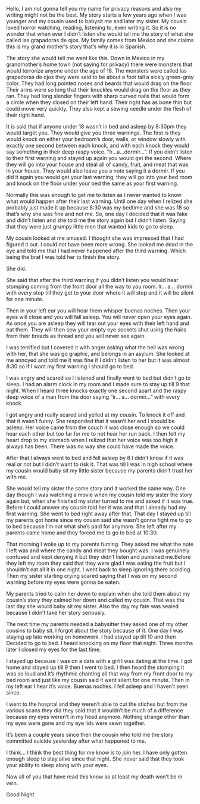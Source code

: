 Hello, I am not gonna tell you my name for privacy reasons and also my writing might not be the best. My story starts a few years ago when I was younger and my cousin used to babysit me and later my sister. My cousin loved horror watching, reading, listening to, even writing it. So it is no wonder that when ever I didn’t listen she would tell me the story of what she called las grapadoras de ojos. My family comes from Mexico and she claims this is my grand mother’s story that’s why it is in Spanish.

The story she would tell me went like this. Down in Mexico in my grandmother’s home town (not saying for privacy) there were monsters that would terrorize anyone under the age of 18. The monsters were called las grapadoras de ojos they were said to be about a foot tall a sickly green-gray color. They had long pointed noses and beards that would drag on the floor. Their arms were so long that their knuckles would drag on the floor as they ran. They had long slender fingers with sharp curved nails that would form a circle when they closed on their left hand. Their right has as bone thin but could move very quickly. They also kept a sewing needle under the flesh of their right hand. 

It is said that if anyone under 18 wasn’t in bed and asleep by 8:30pm they would target you. They would give you three warnings. The first is they would knock on either your bedroom’s door, walls, or window slowly with exactly one second between each knock, and with each knock they would say something in their deep raspy voice. “Ir…a…dormir…”. If you didn’t listen to their first warning and stayed up again you would get the second. Where they will go into your house and steal all of candy, fruit, and meat that was in your house. They would also leave you a note saying it a dormir. If you did it again you would get your last warning, they will go into your bed room and knock on the floor under your bed the same as your first warning.

Normally this was enough to get me to listen as I never wanted to know what would happen after their last warning. Until one day when I relized she probably just made it up because 8:30 was my bedtime and she was 18 so that’s why she was fine and not me. So, one day I decided that it was fake and didn’t listen and she told me the story again but I didn’t listen. Saying that they were just grumpy little men that wanted kids to go to sleep. 

My cousin looked at me amused. I thought she was impressed that I had figured it out. I could not have been more wrong. She looked me dead in the eye and told me that I had never happened after the third warning. Which being the brat I was told her to finish the story. 

She did.

She said that after the third warning if you didn’t listen you would hear stomping coming from the front door all the way to you room. Ir… a… dormir with every stop till they get to your door where it will stop and it will be silent for one minute.

Then in your left ear you will hear them whisper buenas noches. Then your eyes will close and you will fall asleep. You will never open your eyes again. As once you are asleep they will tear out your eyes with their left hand and eat them. They will then sew your empty eye sockets shut using the hairs from their breads as thread and you will never see again.

I was terrified but I covered it with anger asking what the hell was wrong with her, that she was go graphic, and belongs in an asylum. She looked at me annoyed and told me it was fine if I didn’t listen to her but it was almost 8:30 so if I want my first warning I should go to bed.

I was angry and scared so I listened and finally went to bed but didn’t go to sleep. I had an alarm clock in my room and I made sure to stay up till 9 that night. When I heard three knocks exactly one second apart and the raspy deep voice of a man from the door saying “ir… a… dormir…” with every knock.

I got angry and really scared and yelled at my cousin. To knock it off and that it wasn’t funny. She responded that it wasn’t her and I should be asleep. Her voice came from the couch it was close enough so we could hear each other but too far for me to not hear her run back. I then felt my heart drop to my stomach when I relized that her voice was too high it always has been. There was no way she could have made the voice.

After that I always went to bed and fell asleep by 8 I didn’t know if it was real or not but I didn’t want to risk it. That was till I was in high school where my cousin would baby sit my little sister because my parents didn’t trust her with me.

She would tell my sister the same story and it worked the same way. One day though I was watching a movie when my cousin told my sister the story again but, when she finished my sister turned to me and asked if it was true. Before I could answer my cousin told her it was and that I already had my first warning. She went to bed right away after that. That day I stayed up till my parents got home since my cousin said she wasn’t gonna fight me to go to bed because I’m not what she’s paid for anymore. She left after my parents came home and they forced me to go to bed at 10:30.

That morning I woke up to my parents fuming. They asked me what the note I left was and where the candy and meat they bought was. I was genuinely confused and kept denying it but they didn’t listen and punished me.Before they left my room they said that they were glad I was eating the fruit but I shouldn’t eat all it in one night. I went back to sleep ignoring there scolding. Then my sister starting crying scared saying that I was on my second warning before my eyes were gonna be eaten.

My parents tried to calm her down to explain when she told them about my cousin’s story they calmed her down and called my cousin. That was the last day she would baby sit my sister. Also the day my fate was sealed because I didn’t take her story seriously. 

The next time my parents needed a babysitter they asked one of my other cousins to baby sit. I forgot about the story because of it. One day I was staying up late working on homework. I had stayed up till 10 and then Decided to go to bed. I heard knocking on my floor that night. Three months later I closed my eyes for the last time. 

I stayed up because I was on a date with a girl I was dating at the time. I got home and stayed up till 9 then I went to bed. I then heard the stomping it was so loud and it’s rhythmic chanting all that way from my front door to my bed room and just like my cousin said it went silent for one minute. Then in my left ear I hear it’s voice. Buenas noches. I fell asleep and I haven’t seen since. 

I went to the hospital and they weren’t able to cut the stiches but from the various scans they did they said that it wouldn’t be much of a difference because my eyes weren’t in my head anymore. Nothing strange other than my eyes were gone and my eye lids were sewn together.

It’s been a couple years since then the cousin who told me the story committed suicide yesterday after what happened to me.

I think… I think the best thing for me know is to join her. I have only gotten enough sleep to stay alive since that night. She never said that they took your ability to sleep along with your eyes.

Now all of you that have read this know so at least my death won’t be in vein.

Good Night